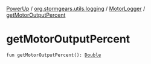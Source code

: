 [PowerUp](../../index.md) / [org.stormgears.utils.logging](../index.md) / [MotorLogger](index.md) / [getMotorOutputPercent](./get-motor-output-percent.md)

# getMotorOutputPercent

`fun getMotorOutputPercent(): `[`Double`](https://kotlinlang.org/api/latest/jvm/stdlib/kotlin/-double/index.html)